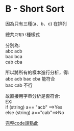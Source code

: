 # B - Short Sort


因為只有三種(a、b、c) 在排列

總共`只有3!`種樣式 

分別為:<br>
abc acb <br>
bac bca<br>
cab cba<br>


所以將所有的樣本進行分析，得:<br>
abc acb bac cba 能符合<br>
bac cab 不行<br>

故直接用字串分析是否符合:<br>
EX:<br>
if (string) a== "acb" ==>Yes<br>
else (string) a=="cab"==>No<br>


[完整code請點此](https://github.com/archue001/CPEB1005/blob/main/B%20-%20Short%20Sort.cpp)
